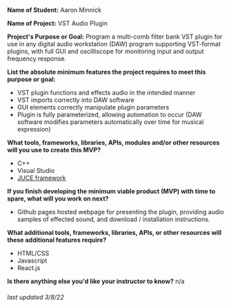 __Name of Student:__ Aaron Minnick

__Name of Project:__ VST Audio Plugin

__Project's Purpose or Goal:__ Program a multi-comb filter bank VST plugin for use in any digital audio workstation (DAW) program supporting VST-format plugins, with full GUI and oscilliscope for monitoring input and output frequency response.

__List the absolute minimum features the project requires to meet this purpose or goal:__
* VST plugin functions and effects audio in the intended manner
* VST imports correctly into DAW software
* GUI elements correctly manipulate plugin parameters
* Plugin is fully parameterized, allowing automation to occur (DAW software modifies parameters automatically over time for musical expression)

__What tools, frameworks, libraries, APIs, modules and/or other resources will you use to create this MVP?__
* C++
* Visual Studio
* [JUCE framework](https://juce.com/)

__If you finish developing the minimum viable product (MVP) with time to spare, what will you work on next?__
* Github pages hosted webpage for presenting the plugin, providing audio samples of effected sound, and download / installation instructions.

__What additional tools, frameworks, libraries, APIs, or other resources will these additional features require?__
* HTML/CSS
* Javascript
* React.js

__Is there anything else you'd like your instructor to know?__ n/a

###### *last updated 3/8/22*
